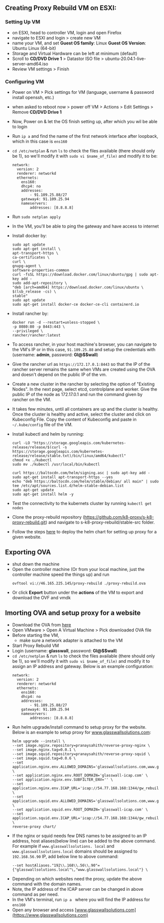 ## Creating Proxy Rebuild VM on ESXI:

### Setting Up VM

- on ESXI, head to controller VM, login and open Firefox
- navigate to ESXI and login > create new VM
- name your VM, and set
    **Guest OS family**: Linux
    **Guest OS Version**: Ubuntu Linux (64-bit)
- Storage and Virtual Hardware can be left at minimum (default)
- Scroll to **CD/DVD Drive 1** > Datastor ISO file > ubuntu-20.04.1-live-server-amd64.iso 
- Review VM settings > Finish

### Configuring VM

- Power on VM > Pick settings for VM (language, username & password install openssh, etc.)
- when asked to reboot now > power off VM > Actions > Edit Settings > Remove **CD/DVD Drive 1**
- Now, Power on & let the OS finish setting up, after which you wil be able to login
- Run `ip a` and find the name of the first network interface after loopback, which in this case is `ens160`
- `cd /etc/netplan` & run `ls` to check the files available (there should only be 1), so we'll modify it with `sudo vi $name_of_file)` and modify it to be:
    ```
    network:
      version: 2
      renderer: networkd
      ethernets:
        ens160:
        dhcp4: no
        addresses:
            - 91.109.25.88/27
        gateway4: 91.109.25.94
        nameservers:
            addresses: [8.8.8.8]
    ```
- Run `sudo netplan apply`
- In the VM, you'll be able to ping the gateway and have access to internet
- Install docker by:
    ```
    sudo apt update
    sudo apt-get install \
    apt-transport-https \
    ca-certificates \
    curl \
    gnupg-agent \
    software-properties-common
    curl -fsSL https://download.docker.com/linux/ubuntu/gpg | sudo apt-key add -
    sudo add-apt-repository \
   "deb [arch=amd64] https://download.docker.com/linux/ubuntu \
   $(lsb_release -cs) \
   stable"
    sudo apt update
    sudo apt-get install docker-ce docker-ce-cli containerd.io
    ```
- Install rancher by:
    ```
    docker run -d --restart=unless-stopped \
    -p 8080:80 -p 8443:443 \
    --privileged \
    rancher/rancher:latest
  ```

- To access rancher, in your host machine's browser, you can navigate to the VM's IP or in this case, `91.109.25.88` and setup the credentials with (username: **admin**, password: **Gl@$$wall**)

- Give the rancher url as `https://172.17.0.1:8443` so that the IP of the rancher server remains the same when VMs are created using the OVA and doesn't depend on the public IP of the vm.

- Create a new cluster in the rancher by selecting the option of "Existing Nodes". In the next page, select etcd, controlplane and worker. Give the public IP of the node as 172.17.0.1 and run the command given by rancher on the VM.

- It takes few minutes, until all containers are up and the cluster is healthy. Once the cluster is healthy and active, select the cluster and click on Kubeconfig File. Copy the content of Kubeconfig and paste in `~/.kube/config` file of the VM. 

- Install kubectl and helm by running:
    ```
    curl -LO "https://storage.googleapis.com/kubernetes-release/release/$(curl -s https://storage.googleapis.com/kubernetes-release/release/stable.txt)/bin/linux/amd64/kubectl"
    chmod +x ./kubectl
    sudo mv ./kubectl /usr/local/bin/kubectl

    curl https://baltocdn.com/helm/signing.asc | sudo apt-key add -
    sudo apt-get install apt-transport-https --yes
    echo "deb https://baltocdn.com/helm/stable/debian/ all main" | sudo tee /etc/apt/sources.list.d/helm-stable-debian.list
    sudo apt-get update
    sudo apt-get install helm -y
    ```

- Test the connectivity to the kubernets cluster by running `kubectl get nodes`

- Clone the proxy-rebuild repository (https://github.com/k8-proxy/s-k8-proxy-rebuild.git) and navigate to s-k8-proxy-rebuild/stable-src folder. 

- Follow the steps [here](https://github.com/k8-proxy/s-k8-proxy-rebuild/tree/master/stable-src#apps-deployment) to deploy the helm chart for setting up proxy for a given website.

## Exporting OVA
- shut down the machine
- Open the controller machine (Or from your local machine, just the controller machine speed the things up) and run 
    ```
    ovftool vi://46.165.225.145/proxy-rebuild ./proxy-rebuild.ova
    ```
- Or click **Export** button under the **actions** of the VM to export and download the OVF and vmdk

## Imorting OVA and setup proxy for a website
- Download the OVA from [here](https://glasswall-sow-ova.s3.amazonaws.com/vms/proxy-rebuild/proxy-rebuild.ova?AWSAccessKeyId=AKIA3NUU5XSYVTP3BV6R&Signature=dtziT6Pbep9%2BmXosxGFo%2BBNnNkI%3D&Expires=1607594681
)
- Open VMware > Open A Virtual Machine > Pick downloaded OVA file
- Before starting the VM, 
    - make sure a network adapter is attached to the VM
- Start Proxy Rebuild VM
- Login (username: **glasswall**, password: **Gl@$$wall**)
- `cd /etc/netplan` & run `ls` to check the files available (there should only be 1), so we'll modify it with `sudo vi $name_of_file)` and modify it to assign an IP address and gateway. Below is an example configuration:
    ```
    network:
      version: 2
      renderer: networkd
      ethernets:
        ens160:
        dhcp4: no
        addresses:
            - 91.109.25.88/27
        gateway4: 91.109.25.94
        nameservers:
            addresses: [8.8.8.8]
    ```
- Run helm upgrade/install command to setup proxy for the website. Below is an example to setup proxy for www.glasswallsolutions.com:
    ```
    helm upgrade --install \
    --set image.nginx.repository=pranaysahith/reverse-proxy-nginx \
    --set image.nginx.tag=0.0.1 \
    --set image.squid.repository=pranaysahith/reverse-proxy-squid \
    --set image.squid.tag=0.0.6 \
    --set application.nginx.env.ALLOWED_DOMAINS='glasswallsolutions.com,www.glasswallsolutions.com' \
    --set application.nginx.env.ROOT_DOMAIN='glasswall-icap.com' \
    --set application.nginx.env.SUBFILTER_ENV='' \
    --set application.nginx.env.ICAP_URL='icap://54.77.168.168:1344/gw_rebuild' \
    --set application.squid.env.ALLOWED_DOMAINS='glasswallsolutions.com,www.glasswallsolutions.com' \
    --set application.squid.env.ROOT_DOMAIN='glasswall-icap.com' \
    --set application.squid.env.ICAP_URL='icap://54.77.168.168:1344/gw_rebuild' \
    reverse-proxy chart/
    ```
- If the nginx or squid needs few DNS names to be assigned to an IP address, host aliases(below line) can be added to the above command. For example if `www.glasswallsolutions. local` and `www.glasswallsolutions.local` domains should be assigned to `192.168.56.90` IP, add below line to above command:
    ```
    --set hostAliases."192\\.168\\.56\\.90"={"glasswallsolutions.local"\,"www.glasswallsolutions.local"} \
    ```
- Depending on which websites need the proxy, update the above command with the domain names.
- Note, the IP address of the ICAP server can be changed in above command as per need.
- In the VM's terminal, run `ip a ` where you will find the IP address for `ens160`
- Open any browser and access [www.glasswallsolutions.com](https://www.glasswallsolutions.com)
